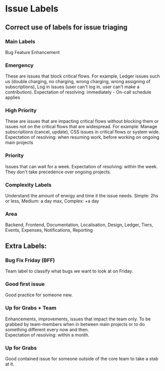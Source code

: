 # Issue Labels

## Correct use of labels for issue triaging

### Main Labels

Bug Feature Enhancement

### Emergency

These are issues that block critical flows. For example, Ledger issues such us \(double charging, no charging, wrong charging, wrong assigning of subscriptions\), Log in issues \(user can't log in, user can't make a contribution\). Expectation of resolving: immediately - On-call schedule applies

### High Priority

These are issues that are impacting critical flows without blocking them or issues not on the critical flows that are widespread. For example: Manage subscriptions \(cancel, update\), CSS issues in critical flows or system wide. Expectation of resolving: when resuming work, before working on ongoing main projects

### Priority

Issues that can wait for a week. Expectation of resolving: within the week. They don't take precedence over ongoing projects.

### Complexity Labels

Understand the amount of energy and time it the issue needs. Simple: 2hs or less, Medium: a day max, Complex: +a day

### Area

Backend, Frontend, Documentation, Localisation, Design, Ledger, Tiers, Events, Expenses, Notifications, Reporting

## Extra Labels:

### Bug Fix Friday \(BFF\)

Team label to classify what bugs we want to look at on Friday.

### Good first issue

Good practice for someone new.

### Up for Grabs + Team

Enhancements, improvements, issues that impact the team only. To be grabbed by team-members when in between main projects or to do something different every now and then.  
Expectation of resolving: within a month.

### Up for Grabs

Good contained issue for someone outside of the core team to take a stab at it.

